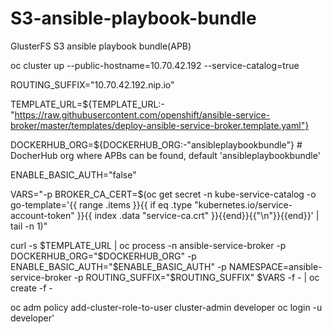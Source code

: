 # S3-ansible-playbook-bundle
GlusterFS S3 ansible playbook bundle(APB)


oc cluster up --public-hostname=10.70.42.192  --service-catalog=true 

ROUTING_SUFFIX="10.70.42.192.nip.io"

TEMPLATE_URL=${TEMPLATE_URL:-"https://raw.githubusercontent.com/openshift/ansible-service-broker/master/templates/deploy-ansible-service-broker.template.yaml"}

DOCKERHUB_ORG=${DOCKERHUB_ORG:-"ansibleplaybookbundle"} # DocherHub org where APBs can be found, default 'ansibleplaybookbundle'

ENABLE_BASIC_AUTH="false"

VARS="-p BROKER_CA_CERT=$(oc get secret -n kube-service-catalog -o go-template='{{ range .items }}{{ if eq .type "kubernetes.io/service-account-token" }}{{ index .data "service-ca.crt" }}{{end}}{{"\n"}}{{end}}' | tail -n 1)"

curl -s $TEMPLATE_URL   | oc process   -n ansible-service-broker   -p DOCKERHUB_ORG="$DOCKERHUB_ORG"   -p ENABLE_BASIC_AUTH="$ENABLE_BASIC_AUTH"   -p NAMESPACE=ansible-service-broker   -p ROUTING_SUFFIX="$ROUTING_SUFFIX"   $VARS -f - | oc create -f -

oc adm policy add-cluster-role-to-user cluster-admin developer
oc login -u developer'

